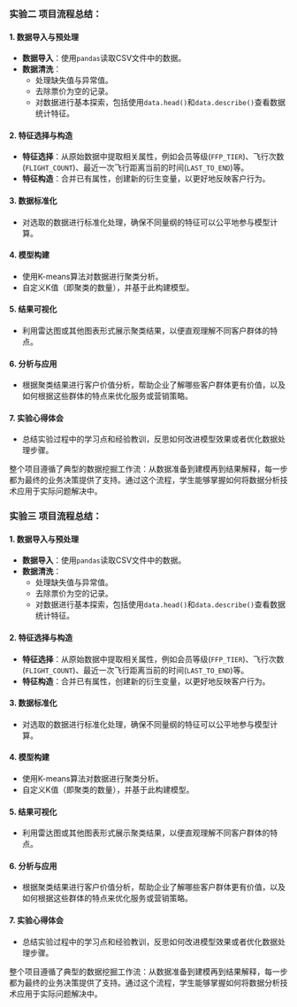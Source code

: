 
### 实验二 项目流程总结：

#### 1. 数据导入与预处理
- **数据导入**：使用`pandas`读取CSV文件中的数据。
- **数据清洗**：
  - 处理缺失值与异常值。
  - 去除票价为空的记录。
  - 对数据进行基本探索，包括使用`data.head()`和`data.describe()`查看数据统计特征。

#### 2. 特征选择与构造
- **特征选择**：从原始数据中提取相关属性，例如会员等级(`FFP_TIER`)、飞行次数(`FLIGHT_COUNT`)、最近一次飞行距离当前的时间(`LAST_TO_END`)等。
- **特征构造**：合并已有属性，创建新的衍生变量，以更好地反映客户行为。

#### 3. 数据标准化
- 对选取的数据进行标准化处理，确保不同量纲的特征可以公平地参与模型计算。

#### 4. 模型构建
- 使用K-means算法对数据进行聚类分析。
- 自定义K值（即聚类的数量），并基于此构建模型。

#### 5. 结果可视化
- 利用雷达图或其他图表形式展示聚类结果，以便直观理解不同客户群体的特点。

#### 6. 分析与应用
- 根据聚类结果进行客户价值分析，帮助企业了解哪些客户群体更有价值，以及如何根据这些群体的特点来优化服务或营销策略。

#### 7. 实验心得体会
- 总结实验过程中的学习点和经验教训，反思如何改进模型效果或者优化数据处理步骤。

整个项目遵循了典型的数据挖掘工作流：从数据准备到建模再到结果解释，每一步都为最终的业务决策提供了支持。通过这个流程，学生能够掌握如何将数据分析技术应用于实际问题解决中。
### 实验三 项目流程总结：

#### 1. 数据导入与预处理
- **数据导入**：使用`pandas`读取CSV文件中的数据。
- **数据清洗**：
  - 处理缺失值与异常值。
  - 去除票价为空的记录。
  - 对数据进行基本探索，包括使用`data.head()`和`data.describe()`查看数据统计特征。

#### 2. 特征选择与构造
- **特征选择**：从原始数据中提取相关属性，例如会员等级(`FFP_TIER`)、飞行次数(`FLIGHT_COUNT`)、最近一次飞行距离当前的时间(`LAST_TO_END`)等。
- **特征构造**：合并已有属性，创建新的衍生变量，以更好地反映客户行为。

#### 3. 数据标准化
- 对选取的数据进行标准化处理，确保不同量纲的特征可以公平地参与模型计算。

#### 4. 模型构建
- 使用K-means算法对数据进行聚类分析。
- 自定义K值（即聚类的数量），并基于此构建模型。

#### 5. 结果可视化
- 利用雷达图或其他图表形式展示聚类结果，以便直观理解不同客户群体的特点。

#### 6. 分析与应用
- 根据聚类结果进行客户价值分析，帮助企业了解哪些客户群体更有价值，以及如何根据这些群体的特点来优化服务或营销策略。

#### 7. 实验心得体会
- 总结实验过程中的学习点和经验教训，反思如何改进模型效果或者优化数据处理步骤。

整个项目遵循了典型的数据挖掘工作流：从数据准备到建模再到结果解释，每一步都为最终的业务决策提供了支持。通过这个流程，学生能够掌握如何将数据分析技术应用于实际问题解决中。